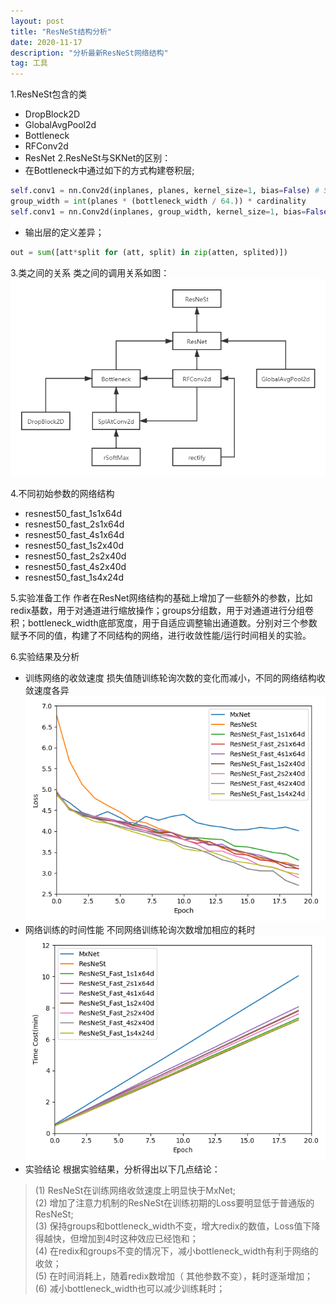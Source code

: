 ```yaml
---
layout: post
title: "ResNeSt结构分析"
date: 2020-11-17
description: "分析最新ResNeSt网络结构"
tag: 工具
---
```


1.ResNeSt包含的类
* DropBlock2D 
* GlobalAvgPool2d
* Bottleneck
* RFConv2d
* ResNet
2.ResNeSt与SKNet的区别：
* 在Bottleneck中通过如下的方式构建卷积层;
```python
self.conv1 = nn.Conv2d(inplanes, planes, kernel_size=1, bias=False) # SKNet
group_width = int(planes * (bottleneck_width / 64.)) * cardinality  
self.conv1 = nn.Conv2d(inplanes, group_width, kernel_size=1, bias=False) # ResNeSt
```
* 输出层的定义差异；
```python
out = sum([att*split for (att, split) in zip(atten, splited)])
```
3.类之间的关系
类之间的调用关系如图：
![Figure](/images/posts/markdown/class.png)

4.不同初始参数的网络结构
- resnest50_fast_1s1x64d  
- resnest50_fast_2s1x64d  
- resnest50_fast_4s1x64d
- resnest50_fast_1s2x40d
- resnest50_fast_2s2x40d
- resnest50_fast_4s2x40d
- resnest50_fast_1s4x24d

5.实验准备工作
作者在ResNet网络结构的基础上增加了一些额外的参数，比如redix基数，用于对通道进行缩放操作；groups分组数，用于对通道进行分组卷积；bottleneck_width底部宽度，用于自适应调整输出通道数。分别对三个参数赋予不同的值，构建了不同结构的网络，进行收敛性能/运行时间相关的实验。

6.实验结果及分析
- 训练网络的收敛速度
损失值随训练轮询次数的变化而减小，不同的网络结构收敛速度各异
![Loss](/images/posts/markdown/myplot.png)
- 网络训练的时间性能
不同网络训练轮询次数增加相应的耗时
![Time](/images/posts/markdown/time.png)
- 实验结论
根据实验结果，分析得出以下几点结论：
>(1) ResNeSt在训练网络收敛速度上明显快于MxNet;<br>
>(2) 增加了注意力机制的ResNeSt在训练初期的Loss要明显低于普通版的ResNeSt;<br>
>(3) 保持groups和bottleneck_width不变，增大redix的数值，Loss值下降得越快，但增加到4时这种效应已经饱和；<br>
>(4) 在redix和groups不变的情况下，减小bottleneck_width有利于网络的收敛；<br>
>(5) 在时间消耗上，随着redix数增加（ 其他参数不变），耗时逐渐增加；<br>
>(6) 减小bottleneck_width也可以减少训练耗时；


